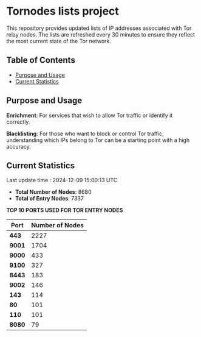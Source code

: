 # Tornodes lists project

This repository provides updated lists of IP addresses associated with Tor relay nodes. The lists are refreshed every 30 minutes to ensure they reflect the most current state of the Tor network.

## Table of Contents

- [Purpose and Usage](#purpose-and-usage)
- [Current Statistics](#current-statistics)


## Purpose and Usage

**Enrichment**: For services that wish to allow Tor traffic or identify it correctly.

**Blacklisting**: For those who want to block or control Tor traffic, understanding which IPs belong to Tor can be a starting point with a high accuracy.

## Current Statistics

Last update time : 2024-12-09 15:00:13 UTC

- **Total Number of Nodes**: 8680
- **Total of Entry Nodes**: 7337

**TOP 10 PORTS USED FOR TOR ENTRY NODES**

| **Port** | **Number of Nodes** |
|------|-----------------|
| **443**   | 2227  |
| **9001**   | 1704  |
| **9000**   | 433  |
| **9100**   | 327  |
| **8443**   | 183  |
| **9002**   | 146  |
| **143**   | 114  |
| **80**   | 101  |
| **110**   | 101  |
| **8080**   | 79  |

